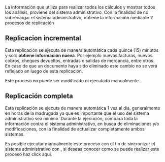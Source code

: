 La información que utiliza  para realizar todos los cálculos y mostrar
todos los análisis, proviene del sistema administrativo. Con la
finalidad de no sobrecargar el sistema administrativo,  obtiene la
información mediante 2 procesos de replicación

## Replicacion incremental

Esta replicación se ejecuta de manera automática cada quince (15)
minutos y solo **obtiene información nueva**. Por ejemplo nuevas
facturas, nuevos cobros, cheques devueltos, entradas o salidas de
mercancía, entre otros. En caso de que un documento haya sido eliminado
este cambio no se verá reflejado en  luego de esta replicación.

Este proceso no puede ser modificado ni ejecutado manualmente.

## Replicación completa

Esta replicación se ejecuta de manera automática 1 vez al día,
generalmente en horas de la madrugada ya que es importante que el uso
del sistema administrativo sea mínimo. Durante la ejecución,  compara
toda la información contra el sistema administrativo, en busca de
eliminaciones y/o modificaciones, con la finalidad de actualizar
completamente ambos sistemas.

Es posible ejecutar manualmente este proceso con el fin de sincronizar
el sistema administrativo con , si deseas conocer como se puede realizar
este proceso haz click aquí.

